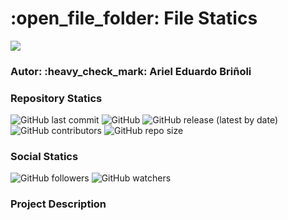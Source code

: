<h1 align="left"> :open_file_folder: File Statics</h1>
<img src="https://img.shields.io/badge/STATUS-EN%20DESAROLLO-green">
<h3>Autor: :heavy_check_mark: Ariel Eduardo Briñoli</h3>

<h3>Repository Statics</h3>
<div>
<img alt="GitHub last commit" src="https://img.shields.io/github/last-commit/ArielBri/FileStatic">
<img alt="GitHub" src="https://img.shields.io/github/license/ArielBri/FileStatic?color=blue">
<img alt="GitHub release (latest by date)" src="https://img.shields.io/github/v/release/ArielBri/FileStatic">
<img alt="GitHub contributors" src="https://img.shields.io/github/contributors/ArielBri/FileStatic?color=blue">
<img alt="GitHub repo size" src="https://img.shields.io/github/repo-size/ArielBri/FileStatic">
</div>

<h3>Social Statics</h3>
<div>
<img alt="GitHub followers" src="https://img.shields.io/github/followers/ArielBri">
<img alt="GitHub watchers" src="https://img.shields.io/github/watchers/ArielBri/FileStatic">
</div>

<h3>Project Description</h3>
